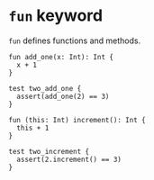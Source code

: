 # `fun` keyword

`fun` defines functions and methods.

```
fun add_one(x: Int): Int {
  x + 1
}

test two_add_one {
  assert(add_one(2) == 3)
}
```

```
fun (this: Int) increment(): Int {
  this + 1
}

test two_increment {
  assert(2.increment() == 3)
}
```
